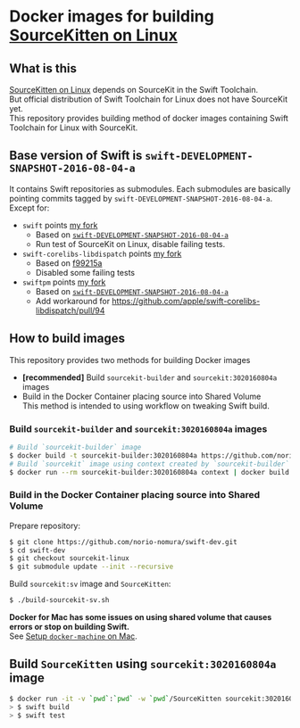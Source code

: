 # Docker images for building [SourceKitten on Linux](https://github.com/jpsim/SourceKitten/pull/223)

## What is this
[SourceKitten on Linux](https://github.com/jpsim/SourceKitten/pull/223) depends on SourceKit in the Swift Toolchain.  
But official distribution of Swift Toolchain for Linux does not have SourceKit yet.   
This repository provides building method of docker images containing Swift Toolchain for Linux with SourceKit.  

## Base version of Swift is `swift-DEVELOPMENT-SNAPSHOT-2016-08-04-a`
It contains Swift repositories as submodules. Each submodules are basically pointing commits tagged by `swift-DEVELOPMENT-SNAPSHOT-2016-08-04-a`.
Except for:
- `swift` points [my fork](https://github.com/norio-nomura/swift/tree/sourcekit-linux-snapshot-2016-08-04)
  - Based on [`swift-DEVELOPMENT-SNAPSHOT-2016-08-04-a`](https://github.com/apple/swift/tree/swift-DEVELOPMENT-SNAPSHOT-2016-08-04-a)
  - Run test of SourceKit on Linux, disable failing tests.
- `swift-corelibs-libdispatch` points [my fork](https://github.com/norio-nomura/swift-corelibs-libdispatch/tree/sourcekit-linux-snapshot-2016-08-04)
  - Based on [f99215a](https://github.com/apple/swift-corelibs-libdispatch/)
  - Disabled some failing tests
- `swiftpm` points [my fork](https://github.com/norio-nomura/swift-package-manager/tree/sourcekit-linux-snapshot-2016-08-04)
  - Based on [`swift-DEVELOPMENT-SNAPSHOT-2016-08-04-a`](https://github.com/apple/swift-package-manager/tree/swift-DEVELOPMENT-SNAPSHOT-2016-08-04-a)
  - Add workaround for https://github.com/apple/swift-corelibs-libdispatch/pull/94

## How to build images
This repository provides two methods for building Docker images

- **[recommended]** Build `sourcekit-builder` and `sourcekit:3020160804a` images
- Build in the Docker Container placing source into Shared Volume  
  This method is intended to using workflow on tweaking Swift build.

### Build `sourcekit-builder` and `sourcekit:3020160804a` images
```sh
# Build `sourcekit-builder` image
$ docker build -t sourcekit-builder:3020160804a https://github.com/norio-nomura/docker-sourcekit-builder.git
# Build `sourcekit` image using context created by `sourcekit-builder`
$ docker run --rm sourcekit-builder:3020160804a context | docker build -t sourcekit:3020160804a -
```

### Build in the Docker Container placing source into Shared Volume

Prepare repository:
```sh
$ git clone https://github.com/norio-nomura/swift-dev.git
$ cd swift-dev
$ git checkout sourcekit-linux
$ git submodule update --init --recursive
```

Build `sourcekit:sv` image and `SourceKitten`:
```sh
$ ./build-sourcekit-sv.sh
```

**Docker for Mac has some issues on using shared volume that causes errors or stop on building Swift.**  
See [Setup `docker-machine` on Mac](docker-machine-on-mac.md).

## Build `SourceKitten` using `sourcekit:3020160804a` image
```sh
$ docker run -it -v `pwd`:`pwd` -w `pwd`/SourceKitten sourcekit:3020160804a bash
> $ swift build
> $ swift test
```
